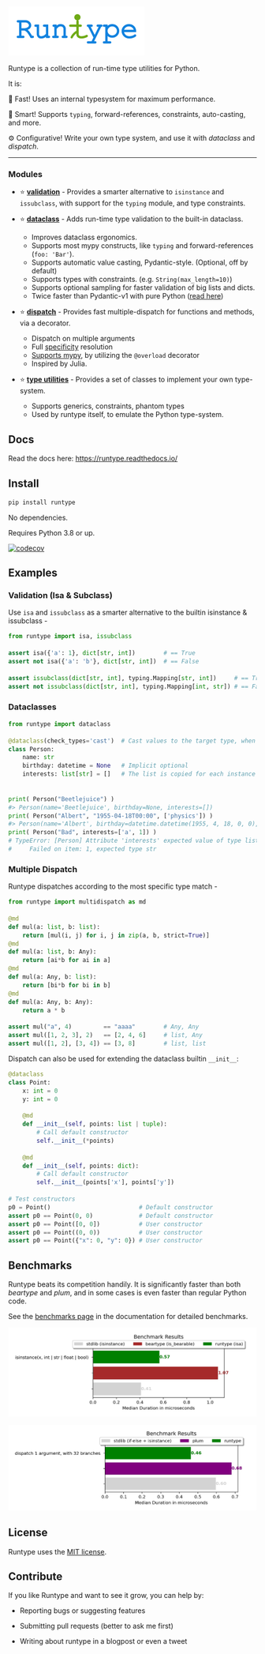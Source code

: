 ![alt text](logo.png "Logo")


Runtype is a collection of run-time type utilities for Python.

It is:

:runner: Fast! Uses an internal typesystem for maximum performance.

:brain: Smart! Supports `typing`, forward-references, constraints, auto-casting, and more.

:gear: Configurative! Write your own type system, and use it with *dataclass* and *dispatch*.

------

### Modules

- :star: [**validation**](https://runtype.readthedocs.io/en/latest/validation.html) - Provides a smarter alternative to `isinstance` and `issubclass`, with support for the `typing` module, and type constraints.

- :star: [**dataclass**](https://runtype.readthedocs.io/en/latest/dataclass.html) - Adds run-time type validation to the built-in dataclass.

    - Improves dataclass ergonomics.
    - Supports most mypy constructs, like `typing` and forward-references (`foo: 'Bar'`).
    - Supports automatic value casting, Pydantic-style. (Optional, off by default)
    - Supports types with constraints. (e.g. `String(max_length=10)`)
    - Supports optional sampling for faster validation of big lists and dicts.
    - Twice faster than Pydantic-v1 with pure Python ([read here](https://runtype.readthedocs.io/en/latest/dataclass.html#compared-to-pydantic))

- :star: [**dispatch**](https://runtype.readthedocs.io/en/latest/dispatch.html) - Provides fast multiple-dispatch for functions and methods, via a decorator.

    - Dispatch on multiple arguments
    - Full [specificity](https://runtype.readthedocs.io/en/latest/dispatch.html#specificity) resolution
    - [Supports mypy](https://runtype.readthedocs.io/en/latest/dispatch.html#mypy-support), by utilizing the `@overload` decorator
    - Inspired by Julia.

- :star: [**type utilities**](https://runtype.readthedocs.io/en/latest/types.html) - Provides a set of classes to implement your own type-system.

    - Supports generics, constraints, phantom types
    - Used by runtype itself, to emulate the Python type-system.
 

## Docs

Read the docs here: https://runtype.readthedocs.io/

## Install

```bash
pip install runtype
```

No dependencies.

Requires Python 3.8 or up.

[![codecov](https://codecov.io/gh/erezsh/runtype/branch/master/graph/badge.svg)](https://codecov.io/gh/erezsh/runtype)

## Examples

### Validation (Isa & Subclass)

Use `isa` and `issubclass` as a smarter alternative to the builtin isinstance & issubclass -

```python
from runtype import isa, issubclass

assert isa({'a': 1}, dict[str, int])        # == True
assert not isa({'a': 'b'}, dict[str, int])  # == False

assert issubclass(dict[str, int], typing.Mapping[str, int])     # == True
assert not issubclass(dict[str, int], typing.Mapping[int, str]) # == False
```

### Dataclasses

```python
from runtype import dataclass

@dataclass(check_types='cast')  # Cast values to the target type, when applicable
class Person:
    name: str
    birthday: datetime = None   # Implicit optional
    interests: list[str] = []   # The list is copied for each instance


print( Person("Beetlejuice") )
#> Person(name='Beetlejuice', birthday=None, interests=[])
print( Person("Albert", "1955-04-18T00:00", ['physics']) )
#> Person(name='Albert', birthday=datetime.datetime(1955, 4, 18, 0, 0), interests=['physics'])
print( Person("Bad", interests=['a', 1]) )
# TypeError: [Person] Attribute 'interests' expected value of type list[str]. Instead got ['a', 1]
#     Failed on item: 1, expected type str
```

### Multiple Dispatch

Runtype dispatches according to the most specific type match -

```python
from runtype import multidispatch as md

@md
def mul(a: list, b: list):
    return [mul(i, j) for i, j in zip(a, b, strict=True)]
@md
def mul(a: list, b: Any):
    return [ai*b for ai in a]
@md
def mul(a: Any, b: list):
    return [bi*b for bi in b]
@md
def mul(a: Any, b: Any):
    return a * b

assert mul("a", 4)         == "aaaa"        # Any, Any
assert mul([1, 2, 3], 2)   == [2, 4, 6]     # list, Any
assert mul([1, 2], [3, 4]) == [3, 8]        # list, list

```

Dispatch can also be used for extending the dataclass builtin `__init__`:

```python
@dataclass
class Point:
    x: int = 0
    y: int = 0

    @md
    def __init__(self, points: list | tuple):
        # Call default constructor
        self.__init__(*points)

    @md
    def __init__(self, points: dict):
        # Call default constructor
        self.__init__(points['x'], points['y'])

# Test constructors
p0 = Point()                         # Default constructor
assert p0 == Point(0, 0)             # Default constructor
assert p0 == Point([0, 0])           # User constructor
assert p0 == Point((0, 0))           # User constructor
assert p0 == Point({"x": 0, "y": 0}) # User constructor
```

## Benchmarks

Runtype beats its competition handily. It is significantly faster than both *beartype* and *plum*, and in some cases is even faster than regular Python code.

See the [benchmarks page](https://runtype.readthedocs.io/en/latest/benchmarks.html) in the documentation for detailed benchmarks.

![alt text](bench1.jpg "Validation Benchmark")

![alt text](bench2.jpg "Dispatch Benchmark")

## License

Runtype uses the [MIT license](LICENSE).

## Contribute

If you like Runtype and want to see it grow, you can help by:

- Reporting bugs or suggesting features

- Submitting pull requests (better to ask me first)

- Writing about runtype in a blogpost or even a tweet
